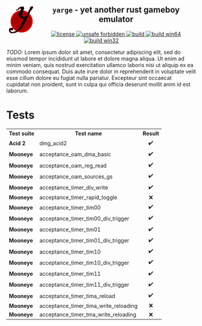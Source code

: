<!-- THIS FILE IS GENERATED AUTOMATICALLY, ALL CHANGES WILL BE LOST -->
<!-- Generated from README_TEMPLATE.md -->

<!--TITLE-->
<h2 align="center">
  <img alt="logo" src=".assets/yarge.svg" border="0" width="78" height="78" align="left">
  <code>yarge</code> - <b>y</b>et <b>a</b>nother <b>r</b>ust <b>g</b>ameboy <b>e</b>mulator<br>
</h2>
<!--BADGES-->
<div align="center">
  <a href="https://github.com/griffi-gh/yarge/blob/master/LICENSE">
    <img alt="license" src="https://shields.io/github/license/griffi-gh/yarge  " border="0">
  </a>
  <a href="https://github.com/rust-secure-code/safety-dance/">
    <img alt="unsafe forbidden" src="https://img.shields.io/badge/unsafe-forbidden-success.svg" border="0">
  </a>
  <a href="https://github.com/griffi-gh/yarge/actions">
    <img alt="build" src="https://shields.io/github/workflow/status/griffi-gh/yarge/Build" border="0">
  </a>
  <a href="https://nightly.link/griffi-gh/yarge/workflows/build/master/release-win64.zip">
    <img alt="build win64" src="https://img.shields.io/badge/build-win64-blue" border="0">
  </a>
  <a href="https://nightly.link/griffi-gh/yarge/workflows/build/master/release-lin64.zip">
    <img alt="build win32" src="https://img.shields.io/badge/build-lin64-blue" border="0">
  </a>
</div>
<p>
  <i>TODO:</i> Lorem ipsum dolor sit amet, consectetur adipiscing elit, sed do eiusmod tempor incididunt ut labore et dolore magna aliqua. Ut enim ad minim veniam, quis nostrud exercitation ullamco laboris nisi ut aliquip ex ea commodo consequat. Duis aute irure dolor in reprehenderit in voluptate velit esse cillum dolore eu fugiat nulla pariatur. Excepteur sint occaecat cupidatat non proident, sunt in culpa qui officia deserunt mollit anim id est laborum.
</p>
<h1>Tests</h1>
<p>
   <table> <tr> <th>Test suite</th> <th>Test name</th> <th>Result</th> </tr> <tr> <td><b>Acid 2</b></td> <td>dmg_acid2</td> <td align="center">✔️</td> </tr> <tr> <td><b>Mooneye</b></td> <td>acceptance_oam_dma_basic</td> <td align="center">✔️</td> </tr> <tr> <td><b>Mooneye</b></td> <td>acceptance_oam_reg_read</td> <td align="center">✔️</td> </tr> <tr> <td><b>Mooneye</b></td> <td>acceptance_oam_sources_gs</td> <td align="center">✔️</td> </tr> <tr> <td><b>Mooneye</b></td> <td>acceptance_timer_div_write</td> <td align="center">✔️</td> </tr> <tr> <td><b>Mooneye</b></td> <td>acceptance_timer_rapid_toggle</td> <td align="center">❌</td> </tr> <tr> <td><b>Mooneye</b></td> <td>acceptance_timer_tim00</td> <td align="center">✔️</td> </tr> <tr> <td><b>Mooneye</b></td> <td>acceptance_timer_tim00_div_trigger</td> <td align="center">✔️</td> </tr> <tr> <td><b>Mooneye</b></td> <td>acceptance_timer_tim01</td> <td align="center">✔️</td> </tr> <tr> <td><b>Mooneye</b></td> <td>acceptance_timer_tim01_div_trigger</td> <td align="center">✔️</td> </tr> <tr> <td><b>Mooneye</b></td> <td>acceptance_timer_tim10</td> <td align="center">✔️</td> </tr> <tr> <td><b>Mooneye</b></td> <td>acceptance_timer_tim10_div_trigger</td> <td align="center">✔️</td> </tr> <tr> <td><b>Mooneye</b></td> <td>acceptance_timer_tim11</td> <td align="center">✔️</td> </tr> <tr> <td><b>Mooneye</b></td> <td>acceptance_timer_tim11_div_trigger</td> <td align="center">✔️</td> </tr> <tr> <td><b>Mooneye</b></td> <td>acceptance_timer_tima_reload</td> <td align="center">✔️</td> </tr> <tr> <td><b>Mooneye</b></td> <td>acceptance_timer_tima_write_reloading</td> <td align="center">❌</td> </tr> <tr> <td><b>Mooneye</b></td> <td>acceptance_timer_tma_write_reloading</td> <td align="center">❌</td> </tr> </table> 
</p>
